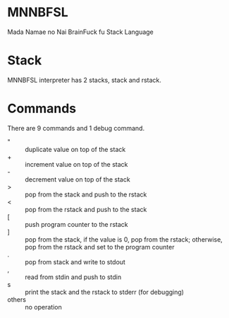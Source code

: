 MNNBFSL
=======

Mada Namae no Nai BrainFuck fu Stack Language

# Stack
MNNBFSL interpreter has 2 stacks, stack and rstack.

# Commands
There are 9 commands and 1 debug command.
<dl>
<dt>"</dt><dd>duplicate value on top of the stack</dd>
<dt>+</dt><dd>increment value on top of the stack</dd>
<dt>-</dt><dd>decrement value on top of the stack</dd>
<dt>&gt;</dt><dd>pop from the stack and push to the rstack</dd>
<dt>&lt;</dt><dd>pop from the rstack and push to the stack</dd>
<dt>[</dt><dd>push program counter to the rstack</dd>
<dt>]</dt><dd>pop from the stack, if the value is 0, pop from the rstack; otherwise, pop from the rstack and set to the program counter</dd>
<dt>.</dt><dd>pop from stack and write to stdout</dd>
<dt>,</dt><dd>read from stdin and push to stdin</dd>
<dt>s</dt><dd>print the stack and the rstack to stderr (for debugging)</dd>
<dt>others</dt><dd>no operation</dd>
</dl>
